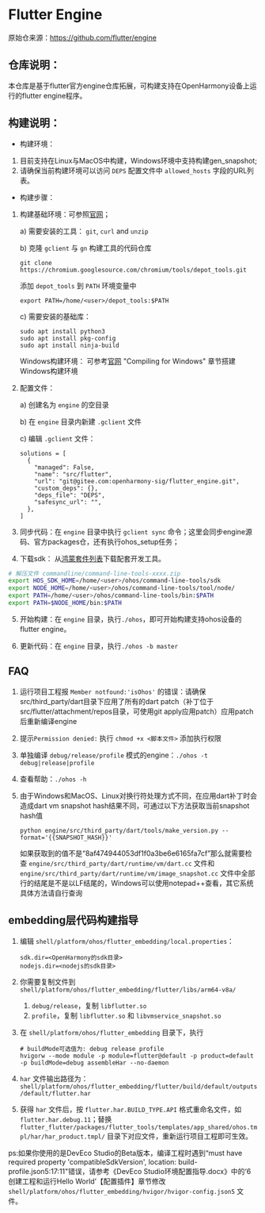 # Flutter Engine

原始仓来源：https://github.com/flutter/engine

## 仓库说明：
本仓库是基于flutter官方engine仓库拓展，可构建支持在OpenHarmony设备上运行的flutter engine程序。

## 构建说明：

* 构建环境：
1. 目前支持在Linux与MacOS中构建，Windows环境中支持构建gen_snapshot;
2. 请确保当前构建环境可以访问 `DEPS` 配置文件中 `allowed_hosts` 字段的URL列表。

* 构建步骤：
1. 构建基础环境：可参照[官网](https://github.com/flutter/flutter/wiki/Setting-up-the-Engine-development-environment)；

   a) 需要安装的工具： `git`, `curl` and `unzip`

   b) 克隆 `gclient` 与 `gn` 构建工具的代码仓库

   ```
   git clone https://chromium.googlesource.com/chromium/tools/depot_tools.git
   ```

   添加 `depot_tools` 到 `PATH` 环境变量中

   ```
   export PATH=/home/<user>/depot_tools:$PATH
   ```

   c) 需要安装的基础库：

   ```
   sudo apt install python3
   sudo apt install pkg-config
   sudo apt install ninja-build
   ```

   Windows构建环境：
   可参考[官网](https://github.com/flutter/flutter/wiki/Compiling-the-engine#compiling-for-windows) 
   "Compiling for Windows" 章节搭建Windows构建环境


2. 配置文件：

   a) 创建名为 `engine` 的空目录

   b) 在 `engine` 目录内新建 `.gclient` 文件
   
   c) 编辑 `.gclient` 文件：
   ```
   solutions = [
     {
       "managed": False,
       "name": "src/flutter",
       "url": "git@gitee.com:openharmony-sig/flutter_engine.git",
       "custom_deps": {},
       "deps_file": "DEPS",
       "safesync_url": "",
     },
   ]
   ```

3. 同步代码：在 `engine` 目录中执行 `gclient sync` 命令；这里会同步engine源码、官方packages仓，还有执行ohos_setup任务；

4. 下载sdk： 从[鸿蒙套件列表](https://developer.huawei.com/consumer/cn/download/)下载配套开发工具。

```sh
# 解压文件 commandline/command-line-tools-xxxx.zip
export HOS_SDK_HOME=/home/<user>/ohos/command-line-tools/sdk
export NODE_HOME=/home/<user>/ohos/command-line-tools/tool/node/
export PATH=/home/<user>/ohos/command-line-tools/bin:$PATH
export PATH=$NODE_HOME/bin:$PATH
```

5. 开始构建：在 `engine` 目录，执行`./ohos`，即可开始构建支持ohos设备的flutter engine。
   
6. 更新代码：在 `engine` 目录，执行`./ohos -b master`

## FAQ
1. 运行项目工程报 `Member notfound:'isOhos'` 的错误：请确保src/third_party/dart目录下应用了所有的dart patch（补丁位于src/flutter/attachment/repos目录，可使用git apply应用patch）应用patch后重新编译engine

2. 提示`Permission denied:` 执行 `chmod +x <脚本文件>` 添加执行权限

3. 单独编译 `debug/release/profile` 模式的engine：`./ohos -t debug|release|profile`

4. 查看帮助：`./ohos -h`

5. 由于Windows和MacOS、Linux对换行符处理方式不同，在应用dart补丁时会造成dart vm snapshot hash结果不同，可通过以下方法获取当前snapshot hash值

   ```shell
   python engine/src/third_party/dart/tools/make_version.py --format='{{SNAPSHOT_HASH}}'
   ```

   如果获取到的值不是“8af474944053df1f0a3be6e6165fa7cf”那么就需要检查 `engine/src/third_party/dart/runtime/vm/dart.cc` 文件和 `engine/src/third_party/dart/runtime/vm/image_snapshot.cc` 文件中全部行的结尾是不是以LF结尾的，Windows可以使用notepad++查看，其它系统具体方法请自行查询


## embedding层代码构建指导

1. 编辑 `shell/platform/ohos/flutter_embedding/local.properties`：

    ```
    sdk.dir=<OpenHarmony的sdk目录>
    nodejs.dir=<nodejs的sdk目录>
    ```

2. 你需要复制文件到 `shell/platform/ohos/flutter_embedding/flutter/libs/arm64-v8a/`
   1. `debug/release`，复制 `libflutter.so`
   2. `profile`，复制 `libflutter.so` 和 `libvmservice_snapshot.so`

3. 在 `shell/platform/ohos/flutter_embedding` 目录下，执行 

    ```
    # buildMode可选值为: debug release profile
    hvigorw --mode module -p module=flutter@default -p product=default -p buildMode=debug assembleHar --no-daemon
    ```

4. `har` 文件输出路径为：`shell/platform/ohos/flutter_embedding/flutter/build/default/outputs/default/flutter.har`

5. 获得 `har` 文件后，按 `flutter.har.BUILD_TYPE.API` 格式重命名文件，如 `flutter.har.debug.11`；替换 `flutter_flutter/packages/flutter_tools/templates/app_shared/ohos.tmpl/har/har_product.tmpl/` 目录下对应文件，重新运行项目工程即可生效。

ps:如果你使用的是DevEco Studio的Beta版本，编译工程时遇到“must have required property 'compatibleSdkVersion', location: build-profile.json5:17:11"错误，请参考《DevEco Studio环境配置指导.docx》中的‘6 创建工程和运行Hello World’【配置插件】章节修改 `shell/platform/ohos/flutter_embedding/hvigor/hvigor-config.json5` 文件。

